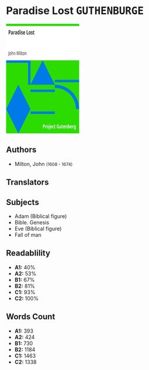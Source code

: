 # Paradise Lost <kbd>GUTHENBURGE</kbd>

![](./cover.medium.jpg "")

## Authors


 - Milton, John <small>(1608 - 1674)</small>

## Translators



## Subjects


 - Adam (Biblical figure)
 - Bible. Genesis
 - Eve (Biblical figure)
 - Fall of man

## Readablility


 - **A1:** 40%
 - **A2:** 53%
 - **B1:** 67%
 - **B2:** 81%
 - **C1:** 93%
 - **C2:** 100%

## Words Count


 - **A1:** 393
 - **A2:** 424
 - **B1:** 730
 - **B2:** 1184
 - **C1:** 1463
 - **C2:** 1338
